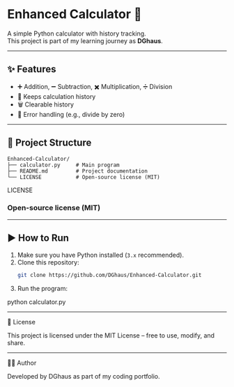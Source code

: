# Enhanced Calculator 🧮

A simple Python calculator with history tracking.  
This project is part of my learning journey as **DGhaus**.

---

## ✨ Features
- ➕ Addition, ➖ Subtraction, ✖️ Multiplication, ➗ Division  
- 📜 Keeps calculation history  
- 🗑️ Clearable history  
- 🚫 Error handling (e.g., divide by zero)  

---

## 📂 Project Structure
    Enhanced-Calculator/
    ├── calculator.py     # Main program
    ├── README.md         # Project documentation
    └── LICENSE           # Open-source license (MIT)
LICENSE
### Open-source license (MIT)

---

## ▶️ How to Run
1. Make sure you have Python installed (`3.x` recommended).  
2. Clone this repository:  
   ```bash
   git clone https://github.com/DGhaus/Enhanced-Calculator.git
3. Run the program:

python calculator.py

---

📜 License

This project is licensed under the MIT License – free to use, modify, and share.


---

👨‍💻 Author

Developed by DGhaus as part of my coding portfolio.
